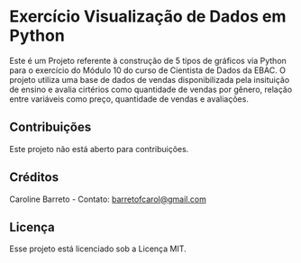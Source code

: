 # Exercício Visualização de Dados em Python
Este é um Projeto referente à construção de 5 tipos de gráficos via Python para o exercício do Módulo 10 do curso de Cientista de Dados da EBAC.
O projeto utiliza uma base de dados de vendas disponibilizada pela insituição de ensino e avalia cirtérios como quantidade de vendas por gênero, relação entre variáveis como preço, quantidade de vendas e avaliações.

## Contribuições
Este projeto não está aberto para contribuições.

## Créditos
Caroline Barreto - Contato: barretofcarol@gmail.com

## Licença
Esse projeto está licenciado sob a Licença MIT.
